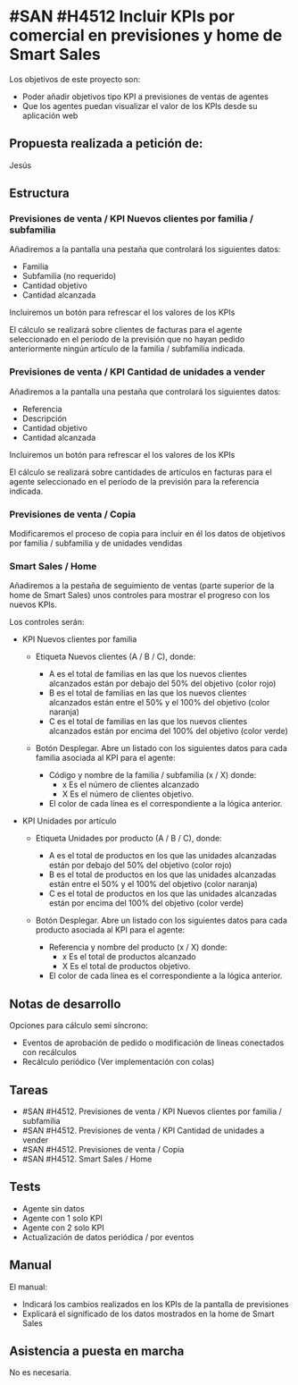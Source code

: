 # #SAN #H4512 Incluir KPIs por comercial en previsiones y home de Smart Sales

Los objetivos de este proyecto son:
+ Poder añadir objetivos tipo KPI a previsiones de ventas de agentes
+ Que los agentes puedan visualizar el valor de los KPIs desde su aplicación web

## Propuesta realizada a petición de:
Jesús

## Estructura

### Previsiones de venta / KPI Nuevos clientes por familia / subfamilia
Añadiremos a la pantalla una pestaña que controlará los siguientes datos:

+ Familia
+ Subfamilia (no requerido)
+ Cantidad objetivo
+ Cantidad alcanzada

Incluiremos un botón para refrescar el los valores de los KPIs

El cálculo se realizará sobre clientes de facturas para el agente seleccionado en el período de la previsión que no hayan pedido anteriormente ningún artículo de la familia / subfamilia indicada.

### Previsiones de venta / KPI Cantidad de unidades a vender
Añadiremos a la pantalla una pestaña que controlará los siguientes datos:

+ Referencia
+ Descripción
+ Cantidad objetivo
+ Cantidad alcanzada

Incluiremos un botón para refrescar el los valores de los KPIs

El cálculo se realizará sobre cantidades de artículos en facturas para el agente seleccionado en el período de la previsión para la referencia indicada.

### Previsiones de venta / Copia
Modificaremos el proceso de copia para incluir en él los datos de objetivos por familia / subfamilia y de unidades vendidas 

### Smart Sales / Home
Añadiremos a la pestaña de seguimiento de ventas (parte superior de la home de Smart Sales) unos controles para mostrar el progreso con los nuevos KPIs.

Los controles serán:
+ KPI Nuevos clientes por familia
    + Etiqueta Nuevos clientes (A / B / C), donde:
        + A es el total de familias en las que los nuevos clientes alcanzados están por debajo del 50% del objetivo (color rojo)
        + B es el total de familias en las que los nuevos clientes alcanzados están entre el 50% y el 100% del objetivo (color naranja)
        + C es el total de familias en las que los nuevos clientes alcanzados están por encima del 100% del objetivo (color verde)

    + Botón Desplegar. Abre un listado con los siguientes datos para cada familia asociada al KPI para el agente:
        + Código y nombre de la familia / subfamilia (x / X) donde:
            + x Es el número de clientes alcanzado
            + X Es el número de clientes objetivo.
        + El color de cada línea es el correspondiente a la lógica anterior.

+ KPI Unidades por artículo
    + Etiqueta Unidades por producto (A / B / C), donde:
        + A es el total de productos en los que las unidades alcanzadas están por debajo del 50% del objetivo (color rojo)
        + B es el total de productos en los que las unidades alcanzadas  están entre el 50% y el 100% del objetivo (color naranja)
        + C es el total de productos en los que las unidades alcanzadas  están por encima del 100% del objetivo (color verde)

    + Botón Desplegar. Abre un listado con los siguientes datos para cada producto asociada al KPI para el agente:
        + Referencia y nombre del producto (x / X) donde:
            + x Es el total de productos alcanzado
            + X Es el total de productos objetivo.
        + El color de cada línea es el correspondiente a la lógica anterior.


## Notas de desarrollo
Opciones para cálculo semi síncrono:

+ Eventos de aprobación de pedido o modificación de líneas conectados con recálculos 
+ Recálculo periódico (Ver implementación con colas)


## Tareas
* #SAN #H4512. Previsiones de venta / KPI Nuevos clientes por familia / subfamilia
* #SAN #H4512. Previsiones de venta / KPI Cantidad de unidades a vender
* #SAN #H4512. Previsiones de venta / Copia
* #SAN #H4512. Smart Sales / Home

## Tests
+ Agente sin datos
+ Agente con 1 solo KPI
+ Agente con 2 solo KPI
+ Actualización de datos periódica / por eventos

## Manual
El manual:

+ Indicará los cambios realizados en los KPIs de la pantalla de previsiones
+ Explicará el significado de los datos mostrados en la home de Smart Sales

## Asistencia a puesta en marcha
No es necesaria.
